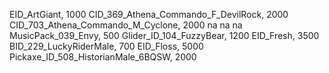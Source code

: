 EID_ArtGiant, 1000
CID_369_Athena_Commando_F_DevilRock, 2000
CID_703_Athena_Commando_M_Cyclone, 2000
na
na
na
MusicPack_039_Envy, 500
Glider_ID_104_FuzzyBear, 1200
EID_Fresh, 3500
BID_229_LuckyRiderMale, 700
EID_Floss, 5000
Pickaxe_ID_508_HistorianMale_6BQSW, 2000
